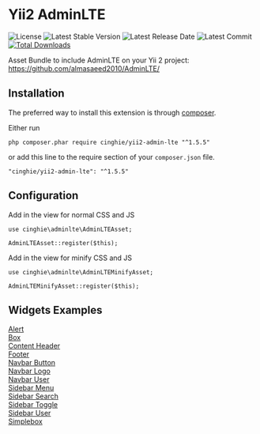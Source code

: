 # Yii2 AdminLTE

![License](https://img.shields.io/packagist/l/cinghie/yii2-admin-lte.svg)
![Latest Stable Version](https://img.shields.io/github/release/cinghie/yii2-admin-lte.svg)
![Latest Release Date](https://img.shields.io/github/release-date/cinghie/yii2-admin-lte.svg)
![Latest Commit](https://img.shields.io/github/last-commit/cinghie/yii2-admin-lte.svg)
[![Total Downloads](https://img.shields.io/packagist/dt/cinghie/yii2-admin-lte.svg)](https://packagist.org/packages/cinghie/yii2-admin-lte)

Asset Bundle to include AdminLTE on your Yii 2 project: https://github.com/almasaeed2010/AdminLTE/

Installation
-----------------

The preferred way to install this extension is through [composer](http://getcomposer.org/download/).

Either run

```
php composer.phar require cinghie/yii2-admin-lte "^1.5.5"
```

or add this line to the require section of your `composer.json` file.

```
"cinghie/yii2-admin-lte": "^1.5.5"
```

Configuration
-----------------

Add in the view for normal CSS and JS

```
use cinghie\adminlte\AdminLTEAsset;

AdminLTEAsset::register($this);
```

Add in the view for minify CSS and JS

```
use cinghie\adminlte\AdminLTEMinifyAsset;

AdminLTEMinifyAsset::register($this);
```

Widgets Examples
-----------------

[Alert](docs/example_alert.md)  
[Box](docs/example_box.md)  
[Content Header](docs/example_contentheader.md)  
[Footer](docs/example_footer.md)  
[Navbar Button](docs/example_navbarbutton.md)  
[Navbar Logo](docs/example_navbarlogo.md)  
[Navbar User](docs/example_navbaruser.md)  
[Sidebar Menu](docs/example_sidebarmenu.md)  
[Sidebar Search](docs/example_sidebarsearch.md)  
[Sidebar Toggle](docs/example_sidebartoggle.md)  
[Sidebar User](docs/example_sidebaruser.md)  
[Simplebox](docs/example_simplebox.md)  

